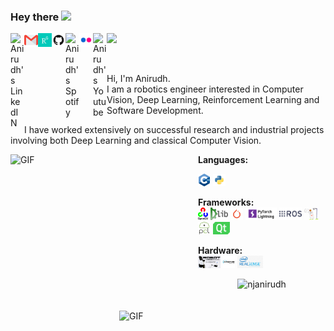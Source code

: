 ### Hey there <img src="https://media.giphy.com/media/hvRJCLFzcasrR4ia7z/giphy.gif" width="25px">

<a href="https://www.linkedin.com/in/njanirudh/">
  <img align="left" alt="Anirudh's LinkedIN" width="22px" src="https://raw.githubusercontent.com/peterthehan/peterthehan/master/assets/linkedin.svg" />
</a>
<a href="anijaya9@gmail.com">
  <img align="left" alt="Anirudh's Gmail" width="22px" src="https://github.com/njanirudh/njanirudh/blob/master/assets/gmail.png" />
</a>
<a href="https://www.researchgate.net/profile/Anirudh-N-J">
  <img align="left" alt="Anirudh's ResearchGate" width="22px" src="https://github.com/njanirudh/njanirudh/blob/master/assets/researchgate.jpg" />
</a>
<a href="https://github.com/njanirudh">
  <img align="left" alt="Anirudh's Github" width="22px" src="https://github.com/njanirudh/njanirudh/blob/master/assets/github.png" />
</a>



<a href="https://open.spotify.com/user/314px6pmz4bi7e2utur3tfu33i5m">
  <img align="left" alt="Anirudh's Spotify" width="22px" src="https://raw.githubusercontent.com/peterthehan/peterthehan/master/assets/spotify.svg" />
</a>
<a href="https://www.flickr.com/photos/190002822@N04/">
  <img align="left" alt="Anirudh's Flickr" width="22px" src="https://github.com/njanirudh/njanirudh/blob/master/assets/flikr.png" />
</a>
<a href="https://www.youtube.com/channel/UCOL8TmVduJxAqtQP3NP-SkQ/featured">
  <img align="left" alt="Anirudh's Youtube" width="22px" src="https://github.com/peterthehan/peterthehan/blob/master/assets/youtube.svg" />
</a>

![](https://visitor-badge.glitch.me/badge?page_id=njanirudh.njanirudh)

<br />

Hi, I'm Anirudh.    
I am a robotics engineer interested in Computer Vision, Deep Learning, Reinforcement Learning and Software Development.    

I have worked extensively on successful research and industrial projects involving both Deep Learning and classical Computer Vision.    


  <img align="left" alt="GIF" src="https://github.com/njanirudh/njanirudh/blob/master/gifs/rl.gif?raw=true" width="300" height="250" />

  <img align="right" alt="GIF" src="https://github.com/njanirudh/njanirudh/blob/master/gifs/hsr.gif?raw=true" width="330" height="250" />

**Languages:**  

<code><img height="20" src="https://raw.githubusercontent.com/github/explore/80688e429a7d4ef2fca1e82350fe8e3517d3494d/topics/cpp/cpp.png"></code>
<code><img height="20" src="https://raw.githubusercontent.com/github/explore/80688e429a7d4ef2fca1e82350fe8e3517d3494d/topics/python/python.png"></code>

**Frameworks:**  
<code><img height="20" src="https://github.com/njanirudh/njanirudh/blob/master/assets/opencv.png"></code>
<code><img height="20" src="https://github.com/njanirudh/njanirudh/blob/master/assets/dlib.png"></code>
<code><img height="20" src="https://github.com/njanirudh/njanirudh/blob/master/assets/pytorch.png"></code>
<code><img height="20" src="https://github.com/njanirudh/njanirudh/blob/master/assets/ptl.png"></code>
<code><img height="20" src="https://github.com/njanirudh/njanirudh/blob/master/assets/ros.png"></code>
<code><img height="20" src="https://github.com/njanirudh/njanirudh/blob/master/assets/sb3.png"></code>
<code><img height="20" src="https://github.com/njanirudh/njanirudh/blob/master/assets/pcl.png"></code>
<code><img height="20" src="https://github.com/njanirudh/njanirudh/blob/master/assets/qt_logo.png"></code>


**Hardware:**  
<code><img height="20" src="https://github.com/njanirudh/njanirudh/blob/master/assets/hsr.jpg"></code>
<code><img height="20" src="https://github.com/njanirudh/njanirudh/blob/master/assets/kinova.png"></code>
<code><img height="20" src="https://github.com/njanirudh/njanirudh/blob/master/assets/realsense.jpg"></code>


<p align="center"> <img src="https://github-readme-stats.vercel.app/api?username=njanirudh&show_icons=true&theme=gotham" alt="njanirudh" />





